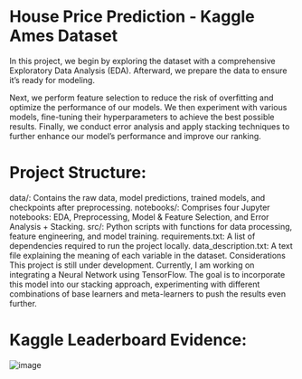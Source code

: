 # House Price Prediction - Kaggle Ames Dataset
In this project, we begin by exploring the dataset with a comprehensive Exploratory Data Analysis (EDA). Afterward, we prepare the data to ensure it’s ready for modeling.

Next, we perform feature selection to reduce the risk of overfitting and optimize the performance of our models. We then experiment with various models, fine-tuning their hyperparameters to achieve the best possible results. Finally, we conduct error analysis and apply stacking techniques to further enhance our model’s performance and improve our ranking.

# Project Structure:
data/: Contains the raw data, model predictions, trained models, and checkpoints after preprocessing.
notebooks/: Comprises four Jupyter notebooks: EDA, Preprocessing, Model & Feature Selection, and Error Analysis + Stacking.
src/: Python scripts with functions for data processing, feature engineering, and model training.
requirements.txt: A list of dependencies required to run the project locally.
data_description.txt: A text file explaining the meaning of each variable in the dataset.
Considerations
This project is still under development. Currently, I am working on integrating a Neural Network using TensorFlow. The goal is to incorporate this model into our stacking approach, experimenting with different combinations of base learners and meta-learners to push the results even further.

# Kaggle Leaderboard Evidence:

![image](https://github.com/user-attachments/assets/fa111336-a38a-4760-9e0a-97e8b50b88c8)
